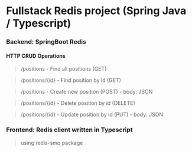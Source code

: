 # Fullstack Redis project (Spring Java / Typescript)
### Backend: SpringBoot Redis 
#### HTTP CRUD Operations
> /positions - Find all positions (GET) 

> /positions/{id} - Find position by id (GET)

> /positions - Create new position (POST) - body: JSON

> /positions/{id} - Delete position by id (DELETE)

> /positions/{id} - Update position by id (PUT) - body: JSON

### Frontend: Redis client written in Typescript
> using redis-smq package